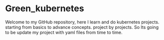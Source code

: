 # Green_kubernetes
Welcome to my GitHub repository, here I learn and do kubernetes projects. starting from basics to advance concepts. project by projects. So Its going to be update my project with yaml files from time to time.

